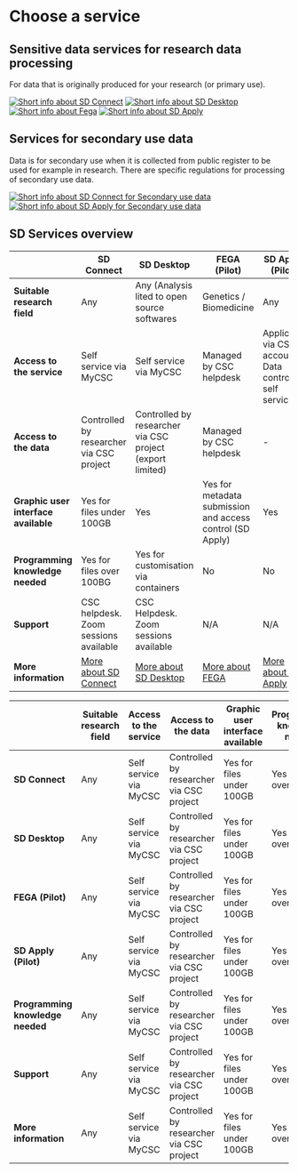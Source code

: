 # Choose a service
## Sensitive data services for research data processing
For data that is originally produced for your research (or primary use). 

[![Short info about SD Connect](./images/introduction/SD_ChooseService_SDConnect.svg 'SD Connect')](sd_connect.md)
[![Short info about SD Desktop](./images/introduction/SD_ChooseService_SDDesktop.svg 'SD Desktop')](sd_desktop.md)
[![Short info about Fega](./images/introduction/SD_ChooseService_Fega.svg 'Fega')](fega-general-information.docx)
[![Short info about SD Apply](./images/introduction/SD_ChooseService_SDApply.svg 'SD Apply')](sd-apply.md)

## Services for secondary use data
Data is for secondary use when it is collected from public register to be used for example in research. There are specific regulations for processing of secondary use data.

[![Short info about SD Connect for Secondary use data](./images/introduction/SD_ChooseService_SDDesktop2.svg 'SD Desktop for secondary use')](fega-general-information.docx)
[![Short info about SD Apply for Secondary use data](./images/introduction/SD_ChooseService_SDApply2.svg 'SD Apply for secondary use')](sd-apply.md)

## SD Services overview

| | SD Connect | SD Desktop | FEGA (Pilot) | SD Apply (Pilot) |
|-|-|-|-|-|
| **Suitable research field** | Any | Any (Analysis lited to open source softwares | Genetics / Biomedicine | Any |
| **Access to the service** | Self service via MyCSC | Self service via MyCSC | Managed by CSC helpdesk | Applicant: via CSC account. Data controller: self service |
| **Access to the data** | Controlled by researcher via CSC project |  Controlled by researcher via CSC project (export limited)  |  Managed by CSC helpdesk | - |
| **Graphic user interface available** | Yes for files under 100GB | Yes | Yes for metadata submission and access control (SD Apply) | Yes |
| **Programming knowledge needed** | Yes for files over 100BG | Yes for customisation via containers | No | No |
| **Support** | CSC helpdesk. Zoom sessions available | CSC Helpdesk. Zoom sessions available | N/A | N/A |
| **More information** | [More about SD Connect](sd_connect.md) | [More about SD Desktop](sd_desktop.md) | [More about FEGA](fega-general-information.docx) | [More about SD Apply](sd-apply.md) |

| | Suitable research field | Access to the service | Access to the data | Graphic user interface available | Programming knowledge needed | Support | More information |
|-|-|-|-|-|-|-|-|
| **SD Connect** | Any | Self service via MyCSC | Controlled by researcher via CSC project | Yes for files under 100GB | Yes for files over 100BG | CSC helpdesk. Zoom sessions available | [More about SD Connect](sd_connect.md) |
| **SD Desktop** | Any | Self service via MyCSC | Controlled by researcher via CSC project | Yes for files under 100GB | Yes for files over 100BG | CSC helpdesk. Zoom sessions available | [More about SD Connect](sd_connect.md) |
| **FEGA (Pilot)** | Any | Self service via MyCSC | Controlled by researcher via CSC project | Yes for files under 100GB | Yes for files over 100BG | CSC helpdesk. Zoom sessions available | [More about SD Connect](sd_connect.md) |
| **SD Apply (Pilot)** | Any | Self service via MyCSC | Controlled by researcher via CSC project | Yes for files under 100GB | Yes for files over 100BG | CSC helpdesk. Zoom sessions available | [More about SD Connect](sd_connect.md) |
| **Programming knowledge needed** | Any | Self service via MyCSC | Controlled by researcher via CSC project | Yes for files under 100GB | Yes for files over 100BG | CSC helpdesk. Zoom sessions available | [More about SD Connect](sd_connect.md) |
| **Support** | Any | Self service via MyCSC | Controlled by researcher via CSC project | Yes for files under 100GB | Yes for files over 100BG | CSC helpdesk. Zoom sessions available | [More about SD Connect](sd_connect.md) |
| **More information** | Any | Self service via MyCSC | Controlled by researcher via CSC project | Yes for files under 100GB | Yes for files over 100BG | CSC helpdesk. Zoom sessions available | [More about SD Connect](sd_connect.md) |
